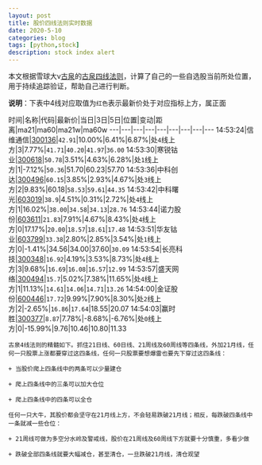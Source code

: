 ```yaml
---
layout: post
title: 股价四线法则实时数据
date: 2020-5-10
categories: blog
tags: [python,stock]
description: stock index alert
---
```



本文根据雪球大v[古泉](https://xueqiu.com/u/7148646888)的[古泉四线法则](https://xueqiu.com/7148646888/130498192)，计算了自己的一些自选股当前所处位置，用于持续追踪验证，帮助自己进行判断。

**说明**：下表中4线对应取值为`红色`表示最新价处于对应指标上方，属正面

时间|名称|代码|最新价|当日|3日|5日|位置|变动|距离|ma21|ma60|ma21w|ma60w
---|---|---|---|---|---|---|---|---
14:53:24|信维通信|[300136](https://xueqiu.com/S/SZ300136)|`42.91`|10.00%|6.41%|6.87%|处`4`线上方|3|7.77%|`41.71`|`40.20`|`41.97`|`36.00`
14:53:30|寒锐钴业|[300618](https://xueqiu.com/S/SZ300618)|`50.78`|3.51%|4.63%|6.28%|处`1`线上方|1|-7.12%|`50.36`|51.70|60.23|57.70
14:53:36|中科创达|[300496](https://xueqiu.com/S/SZ300496)|`60.15`|3.85%|2.93%|4.67%|处`3`线上方|2|9.83%|60.18|`58.53`|`59.61`|`44.35`
14:53:42|中科曙光|[603019](https://xueqiu.com/S/SH603019)|`38.9`|4.51%|0.31%|2.72%|处`4`线上方|1|16.02%|`38.00`|`34.58`|`34.13`|`28.76`
14:53:44|诺力股份|[603611](https://xueqiu.com/S/SH603611)|`21.83`|7.91%|4.67%|8.43%|处`4`线上方|0|17.17%|`20.00`|`18.57`|`18.61`|`17.48`
14:53:51|华友钴业|[603799](https://xueqiu.com/S/SH603799)|`33.38`|2.80%|2.85%|3.54%|处`1`线上方|0|-1.41%|34.56|34.00|37.60|`30.09`
14:53:54|长亮科技|[300348](https://xueqiu.com/S/SZ300348)|`16.92`|4.19%|3.53%|8.73%|处`4`线上方|3|9.68%|`16.69`|`16.08`|`16.57`|`12.99`
14:53:57|盛天网络|[300494](https://xueqiu.com/S/SZ300494)|`15.7`|5.02%|7.38%|11.65%|处`4`线上方|1|11.13%|`14.61`|`14.06`|`14.71`|`13.26`
14:54:00|金证股份|[600446](https://xueqiu.com/S/SH600446)|`17.72`|9.99%|7.90%|8.30%|处`2`线上方|2|-2.65%|`16.86`|`17.64`|18.55|20.07
14:54:03|赢时胜|[300377](https://xueqiu.com/S/SZ300377)|`8.87`|7.78%|-8.68%|-6.76%|处`0`线上方|0|-15.99%|9.76|10.46|10.80|11.33

```
古泉4线法则的精髓如下。抓住21日线、60日线、21周线及60周线等四条线，外加21月线，任何一只股票上涨都要穿过这四条线，任何一只股票要想爆雷也要先下穿过这四条线：

+ 当股价爬上四条线中的两条可以少量建仓

+ 爬上四条线中的三条可以加大仓位

+ 爬上四条线中的四条可以全仓

任何一只大牛，其股价都会坚守在21月线上方，不会轻易跌破21月线；相反，每跌破四条线中一条就减一些仓位：

+ 21周线可做为多空分水岭及警戒线，股价在21周线及60周线下方就要十分慎重，多看少做

+ 跌破全部四条线就要大幅减仓，甚至清仓，一旦跌破21月线，清仓观望
```